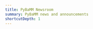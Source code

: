 ```yaml
---
title: PyBaMM Newsroom
summary: PyBaMM news and announcements
shortcutDepth: 1
---
```


<!-- This is a stub page to modify the look of the newsroom. Please add or remove content to the news items in content/news/ -->
